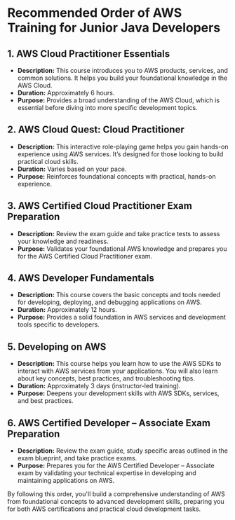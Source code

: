 # Recommended Order of AWS Training for Junior Java Developers

## 1. AWS Cloud Practitioner Essentials
- **Description:** This course introduces you to AWS products, services, and common solutions. It helps you build your foundational knowledge in the AWS Cloud.
- **Duration:** Approximately 6 hours.
- **Purpose:** Provides a broad understanding of the AWS Cloud, which is essential before diving into more specific development topics.

## 2. AWS Cloud Quest: Cloud Practitioner
- **Description:** This interactive role-playing game helps you gain hands-on experience using AWS services. It’s designed for those looking to build practical cloud skills.
- **Duration:** Varies based on your pace.
- **Purpose:** Reinforces foundational concepts with practical, hands-on experience.

## 3. AWS Certified Cloud Practitioner Exam Preparation
- **Description:** Review the exam guide and take practice tests to assess your knowledge and readiness.
- **Purpose:** Validates your foundational AWS knowledge and prepares you for the AWS Certified Cloud Practitioner exam.

## 4. AWS Developer Fundamentals
- **Description:** This course covers the basic concepts and tools needed for developing, deploying, and debugging applications on AWS.
- **Duration:** Approximately 12 hours.
- **Purpose:** Provides a solid foundation in AWS services and development tools specific to developers.

## 5. Developing on AWS
- **Description:** This course helps you learn how to use the AWS SDKs to interact with AWS services from your applications. You will also learn about key concepts, best practices, and troubleshooting tips.
- **Duration:** Approximately 3 days (instructor-led training).
- **Purpose:** Deepens your development skills with AWS SDKs, services, and best practices.

## 6. AWS Certified Developer – Associate Exam Preparation
- **Description:** Review the exam guide, study specific areas outlined in the exam blueprint, and take practice exams.
- **Purpose:** Prepares you for the AWS Certified Developer – Associate exam by validating your technical expertise in developing and maintaining applications on AWS.

By following this order, you'll build a comprehensive understanding of AWS from foundational concepts to advanced development skills, preparing you for both AWS certifications and practical cloud development tasks.
